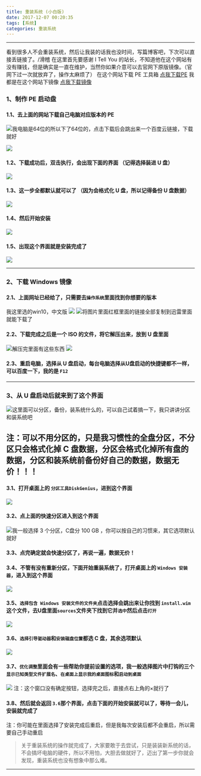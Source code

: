 ```yaml
---
title: 重装系统 (小白版)
date: 2017-12-07 00:20:35
tags: [系统]
categories: 重装系统
---
```

----
看到很多人不会重装系统，然后让我装的话我也没时间，写篇博客吧，下次可以直接丢链接了。/滑稽
在这里首先要感谢 I Tell You 的站长，不知道他在这个网站有没有赚钱，但是确实是一直在维护，当然你如果介意可以去官网下原版镜像。（官网下过一次就放弃了，操作太麻烦了）
在这个网站下载 PE 工具箱 [点我下载PE](http://www.wepe.com.cn/download.html)
我都是在这个网站下镜像 [点我下载镜像](https://msdn.itellyou.cn/ )
### 1、制作 PE 启动盘
#### 1.1、去上面的网站下载自己电脑对应版本的 PE
![](http://wx4.sinaimg.cn/mw690/005KFv1Tgy1fmazw3nwznj311y0kl75p.jpg)我电脑是64位的所以下了64位的，点击下载后会跳出来一个百度云链接，下载就好

![](http://wx1.sinaimg.cn/mw690/005KFv1Tgy1fmazw4og75j311u0ko0tx.jpg)
####  1.2、下载成功后，双击执行，会出现下面的界面 （记得选择装进 U 盘）
![](http://wx4.sinaimg.cn/mw690/005KFv1Tgy1fmazw5ro5oj30fk09q3yw.jpg)
#### 1.3、这一步全都默认就可以了 （因为会格式化 U 盘，所以记得备份 U 盘数据）
![](http://wx1.sinaimg.cn/mw690/005KFv1Tgy1fmazw6cdlfj30fy0a4my9.jpg)
#### 1.4、然后开始安装
![](http://wx4.sinaimg.cn/mw690/005KFv1Tgy1fmazw72rtwj30fy0a43zl.jpg)
#### 1.5、出现这个界面就是安装完成了
![](http://wx1.sinaimg.cn/mw690/005KFv1Tgy1fmazw7ia5pj30fy0a4dgn.jpg)

----

### 2、下载 Windows 镜像
#### 2.1、上面网址已经给了，只需要去`操作系统`里面找到你想要的版本
我这里选的win10，中文版
![](http://wx4.sinaimg.cn/mw690/005KFv1Tgy1fmazvz0949j311y0lcdl7.jpg)
![](http://wx3.sinaimg.cn/mw690/005KFv1Tgy1fmazw05yy5j311y0lcn11.jpg)将图片里面红框里面的链接全部复制到迅雷里面就能下载了
#### 2.2、下载完成之后是一个 ISO 的文件，将它解压出来，放到 U 盘里面
![](http://wx1.sinaimg.cn/mw690/005KFv1Tgy1fmazw1kmcrj303205q3yw.jpg)解压完里面有这些东西
![](http://wx1.sinaimg.cn/mw690/005KFv1Tgy1fmazw2lhgzj30k906ewes.jpg)
#### 2.3、重启电脑，选择从 U 盘启动，每台电脑选择从U盘启动的快捷键都不一样，可以百度一下，我的是 `F12`
----
### 3、从 U 盘启动后就来到了这个界面
![](http://wx2.sinaimg.cn/mw690/005KFv1Tgy1fmazvyib48j31dn0q7aby.jpg)这里面可以分区，备份，装系统什么的，可以自己试着搞一下，我只讲讲分区和装系统吧

 注：可以不用分区的，只是我习惯性的全盘分区，不分区只会格式化掉 C 盘数据，分区会格式化掉所有盘的数据，分区和装系统前备份好自己的数据，数据无价！！！
----

#### 3.1、打开桌面上的 `分区工具DiskGenius`，进到这个界面
![](http://wx4.sinaimg.cn/mw690/005KFv1Tgy1fmazvzor0yj30qu0lhwhk.jpg)
#### 3.2、点上面的快速分区进入到这个界面
![](http://wx3.sinaimg.cn/mw690/005KFv1Tgy1fmbhf52soxj30i70c23zg.jpg)我一般选择 3 个分区，C盘分 100 GB ，你可以按自己的习惯来，其它选项默认就好
#### 3.3、点完确定就会快速分区了，再说一遍，数据无价！
#### 3.4、不管有没有重新分区，下面开始重装系统了，打开桌面上的 `Windows 安装器`，进入到这个界面
![](http://wx4.sinaimg.cn/mw690/005KFv1Tgy1fmazw25plpj30g70efab3.jpg)
#### 3.5、`选择包含 Windows 安装文件的文件夹`点击选择会跳出来让你找到 `install.wim` 这个文件，去U盘里面`sources`文件夹下找到它并`选中`然后点击`打开`
![](http://wx1.sinaimg.cn/mw690/005KFv1Tgy1fmazw384exj30z70fxjsn.jpg)
#### 3.6、`选择引导驱动器`和`安装磁盘位置`都选 C 盘，其余选项默认
![](http://wx4.sinaimg.cn/mw690/005KFv1Tgy1fmazw49kpoj30g60eigmy.jpg)
#### 3.7、`优化调整`里面会有一些帮助你提前设置的选项，我一般选择图片中打钩的三个`显示已知类型文件扩展名`、`在桌面上显示我的桌面图标`和`启动到桌面`
![](http://wx2.sinaimg.cn/mw690/005KFv1Tgy1fmazw578g3j30i80dhq43.jpg)
注：这个窗口没有确定按钮，选择完之后，直接点右上角的×就行了
#### 3.8、然后就会返回 `3.6`那个界面，点击下面的开始安装就可以了，等待一会儿，安装就完成了
注：你可能在里面选择了安装完成后重启，但是我每次安装后都不会重启，所以需要自己手动重启

> 关于重装系统的操作就完成了，大家要敢于去尝试，只是装装新系统的话，不会搞坏电脑的硬件，所以不用怕，大胆去做就好了，迈出了第一步你就会发现，重装系统也没有想象中那么难。

----
